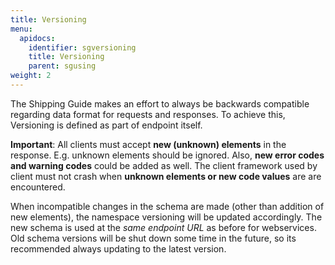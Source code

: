 ```yaml
---
title: Versioning
menu:
  apidocs:
    identifier: sgversioning
    title: Versioning
    parent: sgusing
weight: 2
---
```

The Shipping Guide makes an effort to always be backwards compatible regarding data format for requests and responses. To achieve this, Versioning is defined as part of endpoint itself.

**Important**: All clients must accept **new (unknown) elements** in the response. E.g. unknown elements should be ignored. Also, **new error codes and warning codes** could be added as well. The client framework used by client must not crash when **unknown elements or new code values** are are encountered.

When incompatible changes in the schema are made (other than addition of new elements), the namespace versioning will be updated accordingly. The new schema is used at the *same endpoint URL* as before for webservices. Old schema versions will be shut down some time in the future, so its recommended always updating to the latest version.
